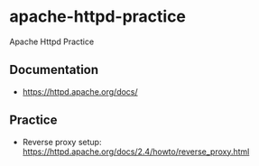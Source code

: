 # apache-httpd-practice
Apache Httpd Practice

## Documentation
- https://httpd.apache.org/docs/

## Practice
- Reverse proxy setup: https://httpd.apache.org/docs/2.4/howto/reverse_proxy.html
